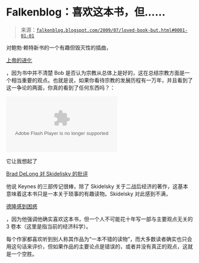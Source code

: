 <!--yml

category: 未分类

date: 2024-05-12 21:54:12

-->

# Falkenblog：喜欢这本书，但......

> 来源：[`falkenblog.blogspot.com/2009/07/loved-book-but.html#0001-01-01`](http://falkenblog.blogspot.com/2009/07/loved-book-but.html#0001-01-01)

对鲍勃·赖特新书的一个有趣但毁灭性的插曲，

[上帝的进化](http://www.evolutionofgod.net/)

，因为书中并不清楚 Bob 是否认为宗教从总体上是好的，这在总结宗教方面是一个相当重要的观点。也就是说，如果你看待宗教的发展历程有一万年，并且看到了这一争论的两面，你真的看到了任何东西吗？：

<embed type="application/x-shockwave-flash" src="http://static.bloggingheads.tv/maulik/offsite/offsite_flvplayer.swf" flashvars="playlist=http%3A%2F%2Fbloggingheads%2Etv%2Fdiavlogs%2Fliveplayer%2Dplaylist%2F21244%2F15%3A42%2F15%3A54">

它让我想起了

[Brad DeLong 对 Skidelisky 的批评](http://econ161.berkeley.edu/Econ_Articles/reviews/skidelsky12.html)

他说 Keynes 的三部传记很棒，除了 Skidelsky 关于二战后经济的著作，这基本意味着这本书只是一本关于琐事的有趣读物。Skidelsky 对此感到不满，

[德隆感到困惑](http://econ161.berkeley.edu/Econ_Articles/reviews/skidelsky12.html)

，因为他强调他确实喜欢这本书，但一个人不可能花十年写一部与主要观点无关的 3 卷本（这里是指当前的经济科学）。

每个作家都喜欢听到别人称其作品为“一本不错的读物”，而大多数读者确实也只会用这句话来评价，但如果作品的主要论点是错误的，或者并没有真正的观点，这就是一个空胜。
